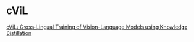 # cViL
[cViL: Cross-Lingual Training of Vision-Language Models using Knowledge Distillation](https://arxiv.org/abs/2206.03354)
